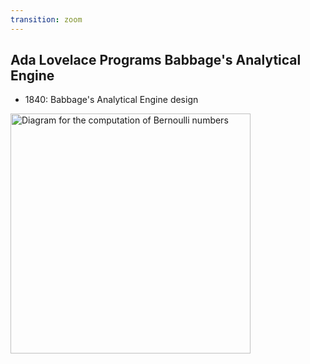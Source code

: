 ```yaml
---
transition: zoom
---
```


## Ada Lovelace Programs Babbage's Analytical Engine

- 1840: Babbage's Analytical Engine design

<a title="Ada Lovelace, Public domain, via Wikimedia Commons" href="https://commons.wikimedia.org/wiki/File:Diagram_for_the_computation_of_Bernoulli_numbers.jpg"><img width="384" alt="Diagram for the computation of Bernoulli numbers" src="https://upload.wikimedia.org/wikipedia/commons/thumb/c/cf/Diagram_for_the_computation_of_Bernoulli_numbers.jpg/512px-Diagram_for_the_computation_of_Bernoulli_numbers.jpg"></a>